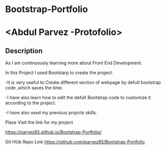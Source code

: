 # Bootstrap-Portfolio
# <Abdul Parvez -Protofolio>

## Description

As I am continuously learning more about Front End Development.

In this Project I used Bootstarp to create the project.
 
 -It is very useful to Create different section of webpage by defult bootstrap code ,which saves the time.
 
 -I have also learn how to  edit the defult  Bootstrap code to customize it according to the project.

 -I have also used my previous projrcts skills. 

Plase Visit the link for my project
 
 https://parvez85.github.io/Bootstrap-Portfolio/

 Git HUb Repo Link
https://github.com/parvez85/Bootstrap-Portfolio
 